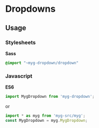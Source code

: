 # Dropdowns

## Usage

### Stylesheets

**Sass**

```sass
@import "~myg-dropdown/dropdown"
```

### Javascript

**ES6**

```js
import MygDropdown from 'myg-dropdown';
```

or

```js
import * as myg from 'myg-src/myg';
const MygDropdown = myg.MygDropdown;
```
